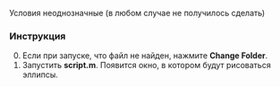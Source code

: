 Условия неоднозначные (в любом случае не получилось сделать)

### Инструкция

0. Если при запуске, что файл не найден, нажмите **Change Folder**.
1. Запустить **script.m**. Появится окно, в котором будут рисоваться эллипсы.
